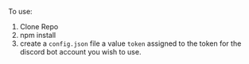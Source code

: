 To use:

1. Clone Repo
2. npm install
3. create a `config.json` file a value `token` assigned to the token for the discord bot account you wish to use.
